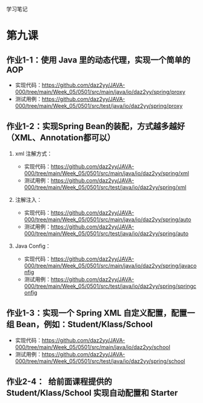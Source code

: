 学习笔记

# 第九课

## 作业1-1：使用 Java 里的动态代理，实现一个简单的 AOP

- 实现代码：https://github.com/daz2yy/JAVA-000/tree/main/Week_05/0501/src/main/java/io/daz2yy/spring/proxy
- 测试用例：https://github.com/daz2yy/JAVA-000/tree/main/Week_05/0501/src/test/java/io/daz2yy/spring/proxy

## 作业1-2：实现Spring Bean的装配，方式越多越好（XML、Annotation都可以）

1. xml 注解方式：
   - 实现代码：https://github.com/daz2yy/JAVA-000/tree/main/Week_05/0501/src/main/java/io/daz2yy/spring/xml
   - 测试用例：https://github.com/daz2yy/JAVA-000/tree/main/Week_05/0501/src/test/java/io/daz2yy/spring/xml

2. 注解注入：
   - 实现代码：https://github.com/daz2yy/JAVA-000/tree/main/Week_05/0501/src/main/java/io/daz2yy/spring/auto
   - 测试用例：https://github.com/daz2yy/JAVA-000/tree/main/Week_05/0501/src/test/java/io/daz2yy/spring/auto

3. Java Config：
   - 实现代码：https://github.com/daz2yy/JAVA-000/tree/main/Week_05/0501/src/main/java/io/daz2yy/spring/javaconfig
   - 测试用例：https://github.com/daz2yy/JAVA-000/tree/main/Week_05/0501/src/test/java/io/daz2yy/spring/springconfig

## 作业1-3：实现一个 Spring XML 自定义配置，配置一组 Bean，例如：Student/Klass/School

- 实现代码：https://github.com/daz2yy/JAVA-000/tree/main/Week_05/0501/src/main/java/io/daz2yy/school
- 测试用例：https://github.com/daz2yy/JAVA-000/tree/main/Week_05/0501/src/test/java/io/daz2yy/spring/school



## 作业2-4： 给前面课程提供的 Student/Klass/School 实现自动配置和 Starter







